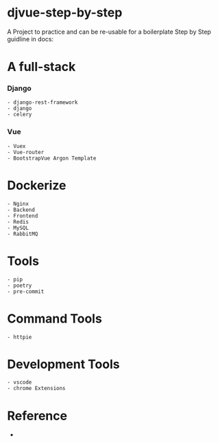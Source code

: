 # djvue-step-by-step
A Project to practice and can be re-usable for a boilerplate
Step by Step guidline in docs:

# A full-stack
### Django

    - django-rest-framework
    - django
    - celery

### Vue

    - Vuex
    - Vue-router
    - BootstrapVue Argon Template

# Dockerize

    - Nginx
    - Backend
    - Frontend
    - Redis
    - MySQL
    - RabbitMQ

# Tools

    - pip
    - poetry
    - pre-commit

# Command Tools

    - httpie

# Development Tools

    - vscode
    - chrome Extensions


# Reference

-
